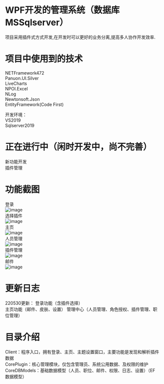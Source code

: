 ﻿
# WPF开发的管理系统（数据库MSSqlserver）

项目采用插件式方式开发,在开发时可以更好的业务分离,提高多人协作开发效率.  

# 项目中使用到的技术

NETFramework472  
Panuon.UI.Silver  
LiveCharts  
NPOI.Excel  
NLog  
Newtonsoft.Json  
EntityFramework(Code First)  

开发环境：  
VS2019  
Sqlserver2019  


# 正在进行中（闲时开发中，尚不完善）

新功能开发  
插件管理  

# 功能截图

登录  
![image]( https://github.com/straw-git/WPFManager/效果图/登录.jpg)  
选择插件  
![image]( https://github.com/straw-git/WPFManager/效果图/选择插件.jpg)  
主页  
![image]( https://github.com/straw-git/WPFManager/效果图/主页.jpg)  
人员管理  
![image]( https://github.com/straw-git/WPFManager/效果图/人员管理.jpg)  
插件管理  
![image]( https://github.com/straw-git/WPFManager/效果图/插件管理.jpg)  
邮件  
![image]( https://github.com/straw-git/WPFManager/效果图/邮件.jpg)  

# 更新日志

220530更新：
登录功能（含插件选择）  
主页功能（邮件、皮肤、设置）
管理中心（人员管理、角色授权、插件管理、职位管理）  

# 目录介绍
Client：程序入口，拥有登录、主页、主题设置窗口，主要功能是发现和解析插件数据  
CorePlugin：核心管理模块，仅包含管理员、系统公用数据、及权限的维护  
CoreDBModels：基础数据模型（人员、职位、邮件、权限、日志、设置）（EF 数据模型）  

